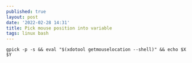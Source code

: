 ```yaml
---
published: true
layout: post
date: '2022-02-28 14:31'
title: Pick mouse position into variable
tags: linux bash 
---
```

    gpick -p -s && eval "$(xdotool getmouselocation --shell)" && echo $X $Y
